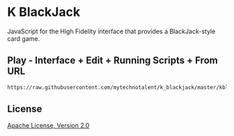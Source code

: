 # K BlackJack
JavaScript for the High Fidelity interface that provides a BlackJack-style card game.

## Play - Interface + Edit + Running Scripts + From URL
```bash
https://raw.githubusercontent.com/mytechnotalent/k_blackjack/master/kblackjack10.js
```

## License
[Apache License, Version 2.0](https://www.apache.org/licenses/LICENSE-2.0/)
